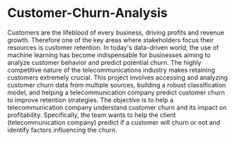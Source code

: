 # Customer-Churn-Analysis
Customers are the lifeblood of every business, driving profits and revenue growth. Therefore one of the key areas where stakeholders focus their resources is customer retention. In today's data-driven world, the use of machine learning has become indispensable for businesses aiming to analyze customer behavior and predict potential churn. The highly competitive nature of the telecommunications industry makes retaining customers extremely crucial. This project involves accessing and analyzing customer churn data from multiple sources, building a robust classification model, and helping a telecommunication company predict customer churn to improve retention strategies. The objective is to help a telecommunication company understand customer churn and its impact on profitability. Specifically, the team wants to help the client (telecommunication company) predict if a customer will churn or not and identify factors influencing the churn.

